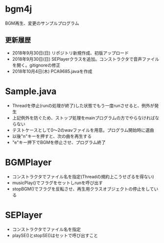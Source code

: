 # bgm4j
BGM再生、変更のサンプルプログラム

更新履歴
----
- 2018年9月30日(日) リポジトリ新規作成、初版アップロード
- 2018年9月30日(日) SEPlayerクラスを追加。コンストラクタで音声ファイルを開く。gitignoreの修正
- 2018年10月4日(木) PCA9685.javaを作成

# Sample.java
- Threadを停止(runの処理が終了)した状態でもう一度runさせると、例外が発生
- 上記例外を防ぐため、ストップ処理をmainプログラムの方でやらなければならない
- テストケースとして0〜2のwavファイルを用意。プログラム開始時に選曲
- 以後"n"キーを押すと、次の曲を再生する
- "e"キー押下でBGMを停止させ、プログラム終了

# BGMPlayer
- コンストラクタでファイル名を指定(Threadの規約上こうせざるを得ない)
- musicPlay()でフラグをセットしrunを呼び出す
- stopBGM()でフラグを反転させ、再生用クラスオブジェクトの停止をしている

# SEPlayer
- コンストラクタでファイル名を指定
- playSE()とstopSE()はセットで呼び出すこと
